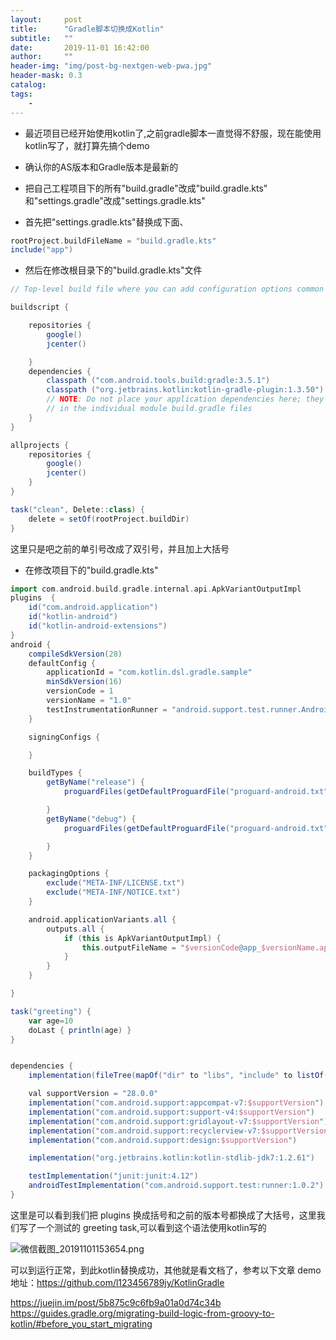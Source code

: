 ```yaml
---
layout:     post
title:      "Gradle脚本切换成Kotlin"
subtitle:   ""
date:       2019-11-01 16:42:00
author:     ""
header-img: "img/post-bg-nextgen-web-pwa.jpg"
header-mask: 0.3
catalog:
tags:
    -
---
```


- 最近项目已经开始使用kotlin了,之前gradle脚本一直觉得不舒服，现在能使用kotlin写了，就打算先搞个demo


- 确认你的AS版本和Gradle版本是最新的


- 把自己工程项目下的所有"build.gradle"改成"build.gradle.kts" 和"settings.gradle"改成"settings.gradle.kts"


- 首先把"settings.gradle.kts"替换成下面、

```groovy
rootProject.buildFileName = "build.gradle.kts"
include("app")
```


- 然后在修改根目录下的"build.gradle.kts"文件

```groovy
// Top-level build file where you can add configuration options common to all sub-projects/modules.

buildscript {

    repositories {
        google()
        jcenter()

    }
    dependencies {
        classpath ("com.android.tools.build:gradle:3.5.1")
        classpath ("org.jetbrains.kotlin:kotlin-gradle-plugin:1.3.50")
        // NOTE: Do not place your application dependencies here; they belong
        // in the individual module build.gradle files
    }
}

allprojects {
    repositories {
        google()
        jcenter()
    }
}

task("clean", Delete::class) {
    delete = setOf(rootProject.buildDir)
}
```

这里只是吧之前的单引号改成了双引号，并且加上大括号



- 在修改项目下的"build.gradle.kts"

```groovy
import com.android.build.gradle.internal.api.ApkVariantOutputImpl
plugins  {
    id("com.android.application")
    id("kotlin-android")
    id("kotlin-android-extensions")
}
android {
    compileSdkVersion(28)
    defaultConfig {
        applicationId = "com.kotlin.dsl.gradle.sample"
        minSdkVersion(16)
        versionCode = 1
        versionName = "1.0"
        testInstrumentationRunner = "android.support.test.runner.AndroidJUnitRunner"
    }

    signingConfigs {

    }

    buildTypes {
        getByName("release") {
            proguardFiles(getDefaultProguardFile("proguard-android.txt"), "proguard-rules.pro")

        }
        getByName("debug") {
            proguardFiles(getDefaultProguardFile("proguard-android.txt"), "proguard-rules.pro")

        }
    }

    packagingOptions {
        exclude("META-INF/LICENSE.txt")
        exclude("META-INF/NOTICE.txt")
    }

    android.applicationVariants.all {
        outputs.all {
            if (this is ApkVariantOutputImpl) {
                this.outputFileName = "$versionCode@app_$versionName.apk"
            }
        }
    }

}

task("greeting") {
    var age=10
    doLast { println(age) }
}


dependencies {
    implementation(fileTree(mapOf("dir" to "libs", "include" to listOf("*.jar"))))

    val supportVersion = "28.0.0"
    implementation("com.android.support:appcompat-v7:$supportVersion")
    implementation("com.android.support:support-v4:$supportVersion")
    implementation("com.android.support:gridlayout-v7:$supportVersion")
    implementation("com.android.support:recyclerview-v7:$supportVersion")
    implementation("com.android.support:design:$supportVersion")

    implementation("org.jetbrains.kotlin:kotlin-stdlib-jdk7:1.2.61")

    testImplementation("junit:junit:4.12")
    androidTestImplementation("com.android.support.test:runner:1.0.2")
}
```

这里是可以看到我们把 plugins  换成括号和之前的版本号都换成了大括号，这里我们写了一个测试的 greeting  task,可以看到这个语法使用kotlin写的

![微信截图_20191101153654.png](http://ww1.sinaimg.cn/large/9f723435ly1g8ikwfhizij210p0jqgnr.jpg)

可以到运行正常，到此kotlin替换成功，其他就是看文档了，参考以下文章
demo地址：https://github.com/l123456789jy/KotlinGradle

https://juejin.im/post/5b875c9c6fb9a01a0d74c34b
https://guides.gradle.org/migrating-build-logic-from-groovy-to-kotlin/#before_you_start_migrating



